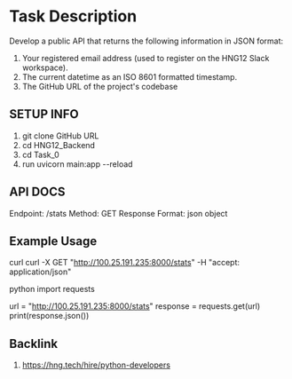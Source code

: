 # Task Description

Develop a public API that returns the following information in JSON format:

1. Your registered email address (used to register on the HNG12 Slack workspace).
2. The current datetime as an ISO 8601 formatted timestamp.
3. The GitHub URL of the project's codebase

## SETUP INFO

1. git clone GitHub URL
2. cd HNG12_Backend
3. cd Task_0
4. run uvicorn main:app --reload

## API DOCS

Endpoint: /stats
Method: GET
Response Format: json object

## Example Usage

curl 
curl -X GET "http://100.25.191.235:8000/stats" -H "accept: application/json"

python
import requests

url = "http://100.25.191.235:8000/stats"
response = requests.get(url)
print(response.json())

## Backlink

1. https://hng.tech/hire/python-developers

